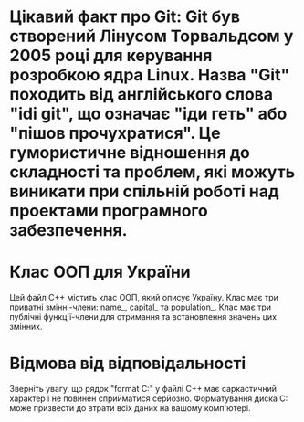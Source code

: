 # Цікавий факт про Git: Git був створений Лінусом Торвальдсом у 2005 році для керування розробкою ядра Linux. Назва "Git" походить від англійського слова "idi git", що означає "іди геть" або "пішов прочухратися". Це гумористичне відношення до складності та проблем, які можуть виникати при спільній роботі над проектами програмного забезпечення.

# Клас ООП для України
Цей файл C++ містить клас ООП, який описує Україну. Клас має три приватні змінні-члени: name_, capital_ та population_. Клас має три публічні функції-члени для отримання та встановлення значень цих змінних.

# Відмова від відповідальності
Зверніть увагу, що рядок "format C:" у файлі C++ має саркастичний характер і не повинен сприйматися серйозно. Форматування диска C: може призвести до втрати всіх даних на вашому комп'ютері.
